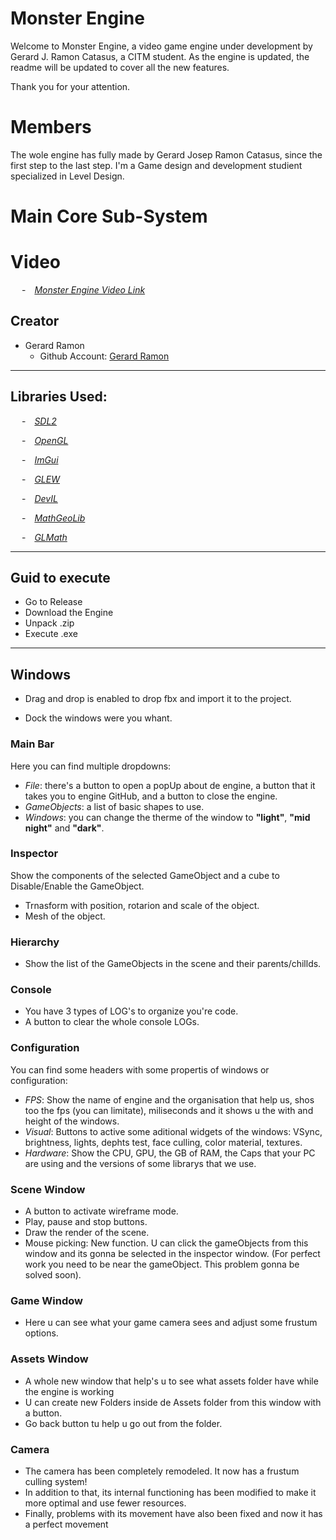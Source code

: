# Monster Engine

Welcome to Monster Engine, a video game engine under development by Gerard J. Ramon Catasus, a CITM student.
As the engine is updated, the readme will be updated to cover all the new features.

Thank you for your attention.


# Members

The wole engine has fully made by Gerard Josep Ramon Catasus, since the first step to the last step. 
I'm a Game design and development studient specialized in Level Design.  

# Main Core Sub-System

# Video
&emsp; -&emsp;*[Monster Engine Video Link](https://youtu.be/H7VTYdYVAKU)*

## Creator

- Gerard Ramon
    * Github Account: [Gerard Ramon](https://github.com/kramtron)

***

## Libraries Used:

&emsp; -&emsp;*[SDL2](https://www.libsdl.org/)*

&emsp; -&emsp;*[OpenGL](https://www.opengl.org/)* 

&emsp; -&emsp;*[ImGui](https://github.com/ocornut/imgui)*

&emsp; -&emsp;*[GLEW](https://glew.sourceforge.net/)*

&emsp; -&emsp;*[DevIL](https://openil.sourceforge.net/)*

&emsp; -&emsp;*[MathGeoLib](https://github.com/juj/MathGeoLib)*

&emsp; -&emsp;*[GLMath](https://glmath.sourceforge.net/)*


***

## Guid to execute
 * Go to Release  
 * Download the Engine
 * Unpack .zip
 * Execute .exe

***

## Windows
* Drag and drop is enabled to drop fbx and import it to the project.

* Dock the windows were you whant.

###  Main Bar
Here you can find multiple dropdowns: 
* *File*: there's a button to open a popUp about de engine, a button that it takes you to engine GitHub, and a button to close the engine.
* *GameObjects*: a list of basic shapes to use.
* *Windows*: you can change the therme of the window to **"light"**, **"mid night"** and **"dark"**. 

###  Inspector
Show the components of the selected GameObject and a cube to Disable/Enable the GameObject.
* Trnasform with position, rotarion and scale of the object.
* Mesh of the object.


###  Hierarchy
* Show the list of the GameObjects in the scene and their parents/chillds.

###  Console

* You have 3 types of LOG's to organize you're code.
* A button to clear the whole console LOGs.

###  Configuration
You can find some headers with some propertis of windows or configuration:
* *FPS*: Show the name of engine and the organisation that help us, shos too the fps (you can limitate), miliseconds and it shows u the with and height of the windows.
* *Visual*: Buttons to active some aditional widgets of the windows: VSync, brightness, lights, dephts test, face culling, color material, textures.
* *Hardware*: Show the CPU, GPU, the GB of RAM, the Caps that your PC are using and the versions of some librarys that we use.

###  Scene Window

* A button to activate wireframe mode.
* Play, pause and stop buttons.
* Draw the render of the scene.
* Mouse picking: New function. U can click the gameObjects from this window and its gonna be selected in the inspector window. (For perfect work you need to be near the gameObject. This problem gonna be solved soon).


###  Game Window

* Here u can see what your game camera sees and adjust some frustum options.


### Assets Window

* A whole new window that help's u to see what assets folder have while the engine is working
* U can create new Folders inside de Assets folder from this window with a button.
* Go back button tu help u go out from the folder.

### Camera

* The camera has been completely remodeled. It now has a frustum culling system!
* In addition to that, its internal functioning has been modified to make it more optimal and use fewer resources.
* Finally, problems with its movement have also been fixed and now it has a perfect movement
